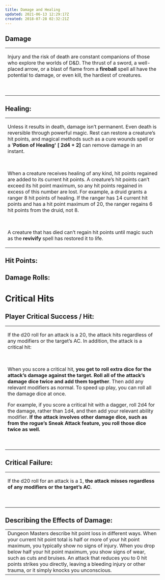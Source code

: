 ```yaml
---
title: Damage and Healing
updated: 2021-06-13 12:29:17Z
created: 2018-07-28 02:32:21Z
---
```


## **Damage**

<table><tbody><tr class="odd"><td><p>Injury and the risk of death are constant companions of those who explore the worlds of D&amp;D. The thrust of a sword, a well-placed arrow, or a blast of flame from a <strong>fireball</strong> spell all have the potential to damage, or even kill, the hardiest of creatures.</p><p> </p></td></tr></tbody></table>

## **Healing:**

<table><tbody><tr class="odd"><td><p>Unless it results in death, damage isn’t permanent. Even death is reversible through powerful magic. Rest can restore a creature’s hit points, and magical methods such as a cure wounds spell or a '<strong>Potion of Healing' [ 2d4 + 2]</strong> can remove damage in an instant.</p><p> </p><p>When a creature receives healing of any kind, hit points regained are added to its current hit points. A creature’s hit points can’t exceed its hit point maximum, so any hit points regained in excess of this number are lost. For example, a druid grants a ranger 8 hit points of healing. If the ranger has 14 current hit points and has a hit point maximum of 20, the ranger regains 6 hit points from the druid, not 8.</p><p> </p><p>A creature that has died can’t regain hit points until magic such as the <strong>revivify</strong> spell has restored it to life.</p></td></tr></tbody></table>


## **Hit Points:**

## **Damage Rolls:**

# **Critical Hits**
## **Player Critical Success / Hit:**
<table><tbody><tr class="odd"><td><p>If the d20 roll for an attack is a 20, the attack hits regardless of any modifiers or the target’s AC. In addition, the attack is a critical hit:</p><p> </p><p>When you score a critical hit, <strong>you get to roll extra dice for the attack’s damage against the target. Roll all of the attack’s damage dice twice and add them together</strong>. Then add any relevant modifiers as normal. To speed up play, you can roll all the damage dice at once.</p><p>For example, if you score a critical hit with a dagger, roll 2d4 for the damage, rather than 1d4, and then add your relevant ability modifier. <strong>If the attack involves other damage dice, such as from the rogue’s Sneak Attack feature, you roll those dice twice as well.</strong></p><p> </p></td></tr></tbody></table>

## **Critical Failure:**
<table><tbody><tr class="odd"><td><p>If the d20 roll for an attack is a 1, <strong>the attack misses regardless of any modifiers or the target’s AC</strong>.</p><p> </p></td></tr></tbody></table>

## **Describing the Effects of Damage:**

|                                                                                                                                                                                                                                                                                                                                                                                                                                    |
|------------------------------------------------------------------------------------------------------------------------------------------------------------------------------------------------------------------------------------------------------------------------------------------------------------------------------------------------------------------------------------------------------------------------------------|
| Dungeon Masters describe hit point loss in different ways. When your current hit point total is half or more of your hit point maximum, you typically show no signs of injury. When you drop below half your hit point maximum, you show signs of wear, such as cuts and bruises. An attack that reduces you to 0 hit points strikes you directly, leaving a bleeding injury or other trauma, or it simply knocks you unconscious. |
